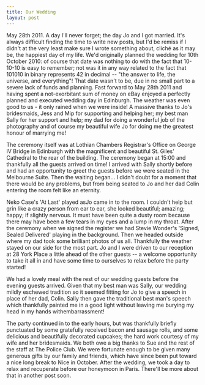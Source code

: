 ```yaml
--- 
title: Our Wedding
layout: post
---
```


May 28th 2011. A day I'll never forget; the day Jo and I got married. It's always difficult finding the time to write
new posts, but I'd be remiss if I didn't at the very least make sure I wrote something about, cliché as it may
be, the happiest day of my life. We'd originally planned the wedding for 10th October 2010: of course that date was
nothing to do with the fact that 10-10-10 is easy to remember; not was it in any way related to the fact that 101010 in
binary represents 42 in decimal -- "the answer to life, the universe, and everything"! That date wasn't to be, due in no
small part to a severe lack of funds and planning. Fast forward to May 28th 2011 and having spent a not-exorbitant sum
of money on eBay enjoyed a perfectly planned and executed wedding day in Edinburgh. The weather was even good to us - it
only rained when we were inside! A massive thanks to Jo's bridesmaids, Jess and Mip for supporting and helping her; my
best man Sally for her support and help; my dad for doing a wonderful job of the photography and of course my beautiful
wife Jo for doing me the greatest honour of marrying me!

<!--more-->

The ceremony itself was at Lothian Chambers Registrar's Office on George IV Bridge in Edinburgh with the magnificent and
beautiful St. Giles' Cathedral to the rear of the building. The ceremony began at 15:00 and thankfully all the guests
arrived on time! I arrived with Sally shortly before and had an opportunity to greet the guests before we were seated in
the Melbourne Suite. Then the waiting began... I didn't doubt for a moment that there would be any problems, but from
being seated to Jo and her dad Colin entering the room felt like an eternity.

Neko Case's 'At Last' played asJo came in to the room. I couldn't help but grin like a crazy person from ear to ear, she
looked beautiful; amazing; happy; if slightly nervous. It must have been quite a dusty room because there may have been
a few tears in my eyes and a lump in my throat. After the ceremony when we signed the register we had Stevie Wonder's
'Signed, Sealed Delivered' playing in the background. Then we headed outside where my dad took some brilliant photos of
us all. Thankfully the weather stayed on our side for the most part. Jo and I were driven to our reception at 28 York
Place a little ahead of the other guests -- a welcome opportunity to take it all in and have some time to ourselves to
relax before the party started!

We had a lovely meal with the rest of our wedding guests before the evening guests arrived. Given that my best man was
Sally, our wedding mildly eschewed tradition so it seemed fitting for Jo to give a speech in place of her dad, Colin.
Sally then gave the traditional best man's speech which thankfully painted me in a good light without leaving me burying
my head in my hands withembarrassment!

The party continued in to the early hours, but was thankfully briefly punctuated by some gratefully received bacon and
sausage rolls, and some delicious and beautifully decorated cupcakes; the hard work courtesy of my wife and her
bridesmaids. We both owe a big thanks to Sue and the rest of the staff at The Police Club. We were fortunate enough to
be given many generous gifts by our family and friends, which have since been put toward a nice long break to Nice in
October. After the wedding, we took a day to relax and recuperate before our honeymoon in Paris. There'll be more about
that in another post soon.


